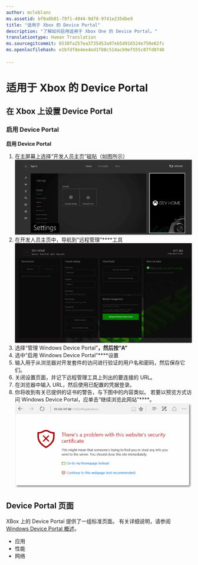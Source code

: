 ```yaml
---
author: mcleblanc
ms.assetid: bf0a8b01-79f1-4944-9d78-9741e235dbe9
title: "适用于 Xbox 的 Device Portal"
description: "了解如何启用适用于 Xbox One 的 Device Portal。"
translationtype: Human Translation
ms.sourcegitcommit: 6530fa257ea3735453a97eb5d916524e750e62fc
ms.openlocfilehash: e1bfdf8e4ee4ed1f88c514acb9ef555c07fd0746

---
```

# 适用于 Xbox 的 Device Portal


## 在 Xbox 上设置 Device Portal

### 启用 Device Portal

**启用 Device Portal**

1. 在主屏幕上选择“开发人员主页”磁贴（如图所示）  
![Device Portal DevHome](images/device-portal/xbox-dev-home-tile.png)
2. 在开发人员主页中，导航到“远程管理”****工具 ![Device Portal RemoteManagement 工具](images/device-portal/xbox-remote-management-tool.png)
3. 选择“管理 Windows Device Portal”****，然后按“A”****
4. 选中“启用 Windows Device Portal”****设置
5. 输入用于从浏览器对开发套件的访问进行验证的用户名和密码，然后保存它们。
6. 关闭设置页面，并记下远程管理工具上列出的要连接的 URL。
7. 在浏览器中输入 URL，然后使用已配置的凭据登录。
8. 你将收到有关已提供的证书的警告，与下图中的内容类似。 若要以预览方式访问 Windows Device Portal，应单击“继续浏览此网站”****。
![Device Portal 证书错误](images/device-portal/xbox-certificate-error.png)

## Device Portal 页面

XBox 上的 Device Portal 提供了一组标准页面。 有关详细说明，请参阅 [Windows Device Portal 概述](device-portal.md)。

- 应用
- 性能
- 网络



<!--HONumber=Jun16_HO4-->



